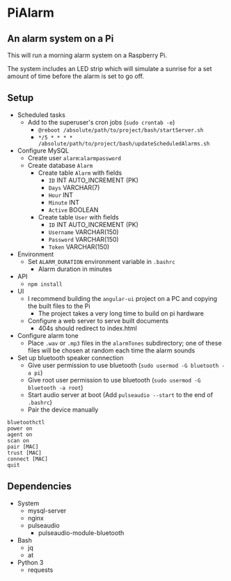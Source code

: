 # PiAlarm
## An alarm system on a Pi
This will run a morning alarm system on a Raspberry Pi.

The system includes an LED strip which will simulate a sunrise for a set amount of time before the alarm is set to go off.

## Setup
* Scheduled tasks
    * Add to the superuser's cron jobs (`sudo crontab -e`)
        * `@reboot /absolute/path/to/project/bash/startServer.sh`
        * `*/5 * * * * /absolute/path/to/project/bash/updateScheduledAlarms.sh`
* Configure MySQL
    * Create user `alarm`:`alarmpassword`
    * Create database `Alarm`
        * Create table `Alarm` with fields
            * `ID` INT AUTO_INCREMENT (PK)
            * `Days` VARCHAR(7)
            * `Hour` INT
            * `Minute` INT
            * `Active` BOOLEAN
        * Create table `User` with fields
            * `ID` INT AUTO_INCREMENT (PK)
            * `Username` VARCHAR(150)
            * `Password` VARCHAR(150)
            * `Token` VARCHAR(150)
* Environment
    * Set `ALARM_DURATION` environment variable in `.bashrc`
        * Alarm duration in minutes
* API
    * `npm install`
* UI
    * I recommend building the `angular-ui` project on a PC and copying the built files to the Pi
        * The project takes a very long time to build on pi hardware
    * Configure a web server to serve built documents
        * 404s should redirect to index.html
* Configure alarm tone
    * Place `.wav` or `.mp3` files in the `alarmTones` subdirectory; one of these files will be chosen at random each time the alarm sounds
* Set up bluetooth speaker connection
    * Give user permission to use bluetooth (`sudo usermod -G bluetooth -a pi`)
    * Give root user permission to use bluetooth (`sudo usermod -G bluetooth -a root`)
    * Start audio server at boot (Add `pulseaudio --start` to the end of `.bashrc`)
    * Pair the device manually
```
bluetoothctl
power on
agent on
scan on
pair [MAC]
trust [MAC]
connect [MAC]
quit
```

## Dependencies
* System
    * mysql-server
    * nginx
    * pulseaudio
        * pulseaudio-module-bluetooth
* Bash
    * jq
    * at
* Python 3
    * requests
